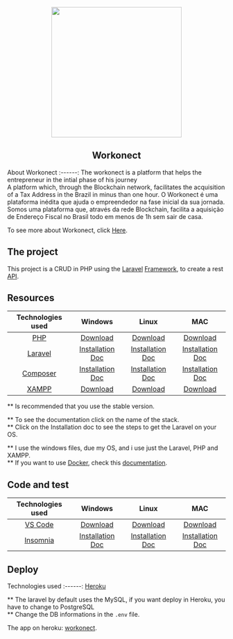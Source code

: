 <p align="center"><a href="https://www.workonect.com" target="_blank"><img src="http://www.iochip.com.br/frontEnd/assets/img/portfolio/portfolio-5.jpg" width="300"></a></p>

<h2 align="center"> Workonect </h2>

About Workonect
:------: 
The workonect is a platform that helps the entrepreneur in the intial phase of his journey <br>
A platform which, through the Blockchain network, facilitates the acquisition of a Tax Address in the Brazil in minus than one hour.
 O Workonect é uma plataforma inédita que ajuda o empreendedor na fase inicial da sua jornada. <br> Somos uma plataforma que, através da rede Blockchain, facilita a aquisição de Endereço Fiscal no Brasil todo em menos de 1h sem sair de casa. 

To see more about Workonect, click [Here](https://www.workonect.com).
## The project

This project is a CRUD in PHP using the [Laravel](https://laravel.com) [Framework](https://laravel.com), to create a rest [API](https://www.redhat.com/en/topics/api/what-is-a-rest-api).

## Resources

Technologies used | Windows | Linux | MAC
:------: | :------: | :------: | :------:
[PHP](https://www.php.net/docs.php) | [Download](https://windows.php.net/download/) | [Download](https://www.php.net/manual/en/install.unix.debian.php) | [Download](https://www.php.net/manual/en/install.macosx.php)
[Laravel](https://laravel.com/api/8.x/) | [Installation Doc](https://laravel.com/docs/8.x/installation) | [Installation Doc](https://laravel.com/docs/8.x/installation) | [Installation Doc](https://laravel.com/docs/8.x/installation)
[Composer](https://getcomposer.org/doc/) | [Installation Doc](https://getcomposer.org/doc/00-intro.md#installation-linux-unix-macos) | [Installation Doc](https://getcomposer.org/doc/00-intro.md#installation-linux-unix-macos) | [Installation Doc](https://getcomposer.org/doc/00-intro.md#installation-linux-unix-macos)
[XAMPP](https://www.apachefriends.org/download.html) | [Download](https://www.apachefriends.org/download.html) | [Download](https://www.apachefriends.org/download.html) | [Download](https://www.apachefriends.org/download.html)

** Is recommended that you use the stable version.

** To see the documentation click on the name of the stack. <br>
** Click on the Installation doc to see the steps to get the Laravel on your OS.

** I use the windows files, due my OS, and i use just the  Laravel, PHP and XAMPP. <br>
** If you want to use [Docker](https://www.docker.com/products/docker-desktop), check this [documentation](https://laravel.com/docs/8.x/installation).

## Code and test

Technologies used | Windows | Linux | MAC
:------: | :------: | :------: | :------:
[VS Code](https://code.visualstudio.com/docs) | [Download](https://code.visualstudio.com/download) | [Download](https://code.visualstudio.com/download) | [Download](https://code.visualstudio.com/download)
[Insomnia](https://support.insomnia.rest) | [Installation Doc](https://support.insomnia.rest/article/156-installation) | [Installation Doc](https://support.insomnia.rest/article/156-installation) | [Installation Doc](https://support.insomnia.rest/article/156-installation)

## Deploy

Technologies used 
:------: 
[Heroku](https://devcenter.heroku.com)

** The laravel by default uses the MySQL, if you want deploy in Heroku, you have to change to PostgreSQL <br>
** Change the DB informations in the `.env` file.

The app on heroku: [workonect](https://workonect.herokuapp.com/api/users).
